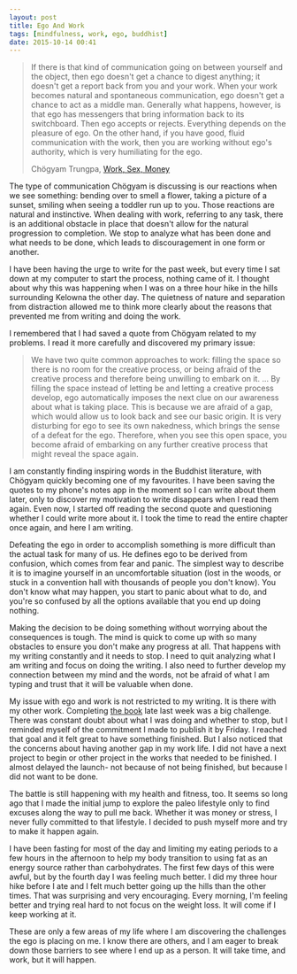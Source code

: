 ```yaml
---
layout: post
title: Ego And Work
tags: [mindfulness, work, ego, buddhist]
date: 2015-10-14 00:41
---
```


> If there is that kind of  communication going on between yourself and the object, then ego doesn't get a chance to digest anything; it doesn't get a report back from you and your work. When your work becomes natural and spontaneous communication, ego doesn't get a chance to act as a middle man. Generally what happens, however, is that ego has messengers that bring information back to its switchboard. Then ego accepts or rejects. Everything depends on the pleasure of ego. On the other hand, if you have good, fluid communication with the work, then you are working without ego's authority, which is very humiliating for the ego. 
> 
> Chögyam Trungpa, [Work, Sex, Money](http://amzn.to/1jy3Fmt "Work, Sex, Money")

The type of communication Chögyam is discussing is our reactions when we see something: bending over to smell a flower, taking a picture of a sunset, smiling when seeing a toddler run up to you. Those reactions are natural and instinctive. When dealing with work, referring to any task, there is an additional obstacle in place that doesn't allow for the natural progression to completion. We stop to analyze what has been done and what needs to be done, which leads to discouragement in one form or another. 

I have been having the urge to write for the past week, but every time I sat down at my computer to start the process, nothing came of it. I thought about why this was happening when I was on a three hour hike in the hills surrounding Kelowna the other day. The quietness of nature and separation from distraction allowed me to think more clearly about the reasons that prevented me from writing and doing the work. 

I remembered that I had saved a quote from Chögyam related to my problems. I read it more carefully and discovered my primary issue: 

>  We have two quite common approaches to work: filling the space so there is no room for the creative process, or being afraid of the creative process and therefore being unwilling to embark on it. ... By filling the space instead of letting be and letting a creative process develop, ego automatically imposes the next clue on our awareness about what is taking place. This is because we are afraid of a gap, which would allow us to look back and see our basic origin. It is very disturbing for ego to see its own nakedness, which brings the sense of a defeat for the ego. Therefore, when you see this open space, you become afraid of embarking on any further creative process that might reveal the space again. 

I am constantly finding inspiring words in the Buddhist literature, with Chögyam quickly becoming one of my favourites. I have been saving the quotes to my phone's notes app in the moment so I can write about them later, only to discover my motivation to write disappears when I read them again. Even now, I started off reading the second quote and questioning whether I could write more about it. I took the time to read the entire chapter once again, and here I am writing. 

Defeating the ego in order to accomplish something is more difficult than the actual task for many of us. He defines ego to be derived from confusion, which comes from fear and panic. The simplest way to describe it is to imagine yourself  in an uncomfortable situation (lost in the woods, or stuck in a convention hall with thousands of people you don't know). You don't know what may happen, you start to panic about what to do, and you're so confused by all the options available that you end up doing nothing. 

Making the decision to be doing something without worrying about the consequences is tough. The mind is quick to come up with so many obstacles to ensure you don't make any progress at all. That happens with my writing constantly and it needs to stop. I need to quit analyzing what I am writing and focus on doing the writing.  I also need to further develop my connection between my mind and the words, not be afraid of what I am typing and trust that it will be valuable when done. 

My issue with ego and work is not restricted to my writing. It is there with my other work. Completing [the book](http://www.foursides.ca/i-made-a-thing "I Made a Thing - Four Sides") late last week was a big challenge. There was constant doubt about what I was doing and whether to stop, but I reminded myself of the commitment I made to publish it by Friday. I reached that goal and it felt great to have something finished. But I also noticed that the concerns about having another gap in my work life. I did not have a next project to begin or other project in the works that needed to be finished. I almost delayed the launch- not because of not being finished, but because I did not want to be done. 

The battle is still happening with my health and fitness, too. It seems so long ago that I made the initial jump to explore the paleo lifestyle only to find excuses along the way to pull me back. Whether it was money or stress, I never fully committed to that lifestyle. I decided to push myself more and try to make it happen again. 

I have been fasting for most of the day and limiting my eating periods to a few hours in the afternoon to help my body transition to using fat as an energy source rather than carbohydrates. The first few days of this were awful, but by the fourth day I was feeling much better. I did my three hour hike before I ate and I felt much better going up the hills than the other times. That was surprising and very encouraging. Every morning, I'm feeling better and trying real hard to not focus on the weight loss. It will come if I keep working at it. 

These are only a few areas of my life where I am discovering the challenges the ego is placing on me. I know there are others, and I am eager to break down those barriers to see where I end up as a person. It will take time, and work, but it will happen.